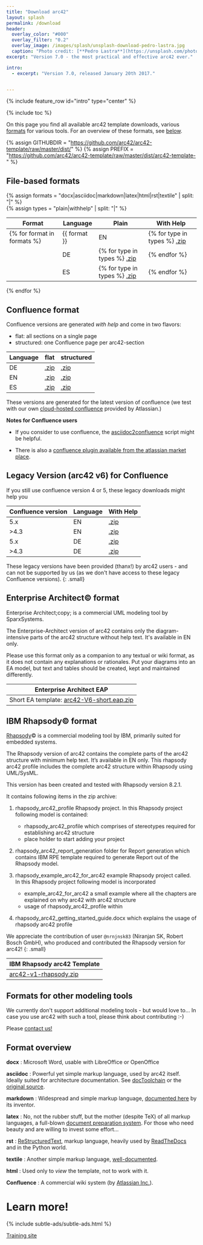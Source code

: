 ```yaml
---
title: "Download arc42"
layout: splash
permalink: /download
header:
  overlay_color: "#000"
  overlay_filter: "0.2"
  overlay_image: /images/splash/unsplash-download-pedro-lastra.jpg
  caption: "Photo credit: [**Pedro Lastra**](https://unsplash.com/photos/5g8dJvtYRYA/)"
excerpt: "Version 7.0 - the most practical and effective arc42 ever."

intro:
  - excerpt: "Version 7.0, released January 20th 2017."


---
```


{% include feature_row id="intro" type="center" %}

{% include toc %}

On this page you find all available arc42 template downloads,
various [formats]({{page.url}}#format-overview) for various tools. For an overview of these formats, see [below]({{page.url}}#format-overview).

{% assign GITHUBDIR = "https://github.com/arc42/arc42-template/raw/master/dist/" %}
{% assign PREFIX = "https://github.com/arc42/arc42-template/raw/master/dist/arc42-template-" %}

## File-based formats

{% assign formats = "docx|asciidoc|markdown|latex|html|rst|textile" | split: "|"  %}  
{% assign types = "plain|withhelp" | split: "|"  %}  

| Format | Language | Plain | With Help |
|--------|----------|-------|-----------|
{% for format in formats %}| {{ format }} | EN | {% for type in types %} [.zip]({{PREFIX}}EN-{{type}}-{{format}}.zip) |{% endfor %}
|  | DE | {% for type in types %} [.zip]({{PREFIX}}DE-{{type}}-{{format}}.zip) |{% endfor %}
|  | ES | {% for type in types %} [.zip]({{PREFIX}}ES-{{type}}-{{format}}.zip) |{% endfor %}
{% endfor %}

## Confluence format
Confluence versions are generated _with help_ and come in
two flavors:

* flat: all sections on a single page
* structured: one Confluence page per arc42-section


| Language | flat | structured |
|----------|------|------------|
| DE | [.zip]({{PREFIX}}DE-withhelp-confluenceFlat.zip) | [.zip]({{PREFIX}}DE-withhelp-confluenceStructured.zip) |
| EN | [.zip]({{PREFIX}}EN-withhelp-confluenceFlat.zip) | [.zip]({{PREFIX}}EN-withhelp-confluenceStructured.zip) |
| ES | [.zip]({{PREFIX}}ES-withhelp-confluenceFlat.zip) | [.zip]({{PREFIX}}ES-withhelp-confluenceStructured.zip) |

These versions are generated for the latest version of confluence
(we test with our own [cloud-hosted confluence](https://arc42-template.atlassian.net/)
  provided by Atlassian.)

**Notes for Confluence users**

* If you consider to use confluence, the [asciidoc2confluence](https://github.com/rdmueller/asciidoc2confluence) script might be helpful.

* There is also a [confluence plugin available from the atlassian market place](https://marketplace.atlassian.com/plugins/com.networkedassets.plugins.space-blueprint/server/overview).

## Legacy Version (arc42 v6) for Confluence  

If you still use confluence version 4 or 5, these legacy downloads might help you

| Confluence version | Language  | With Help |
|--------|-----------|-----------|
|5.x | EN |  [.zip]({{GITHUBDIR}}legacy/templateEN-V6-confluence-53.xml.zip)|
|>4.3 | EN | [.zip]({{GITHUBDIR}}legacy/templateEN-V6-confluence-43.xml.zip)|
|5.x | DE | [.zip]({{GITHUBDIR}}legacy/templateDE-V6-confluence-53.xml.zip)|
|>4.3 | DE | [.zip]({{GITHUBDIR}}legacy/templateDE-V6-confluence-43.xml.zip) |

These legacy versions have been provided (thanx!) by arc42 users - and can
not be supported by us (as we don't have access to these legacy Confluence versions).
{: .small}


## Enterprise Architect&copy; format
Enterprise Architect;copy; is a commercial UML modeling tool by
SparxSystems.

The Enterprise-Architect version of arc42 contains only the diagram-intensive parts
of the arc42 structure without help text. It's available in EN only.

Please use this format only as a companion to any textual or wiki format,
as it does not contain any explanations or rationales. Put your diagrams
into an EA model, but text and tables should be created, kept and maintained
differently.

| Enterprise Architect EAP |
|--------------------------|
| Short EA template: [arc42-V6-short.eap.zip]({{GITHUBDIR}}eap/arc42-V6-short.eap.zip)|


## IBM Rhapsody&copy; format
[Rhapsody](http://www-03.ibm.com/software/products/en/ratirhap)&copy;
is a commercial modeling tool by IBM, primarily suited
for embedded systems.

The Rhapsody version of arc42 contains the complete parts of the arc42 structure with minimum help text. It’s available in EN only. This rhapsody arc42 profile includes the complete arc42 structure within Rhapsody using UML/SysML.

This version has been created and tested with Rhapsody version 8.2.1.

It contains following items in the zip archive:

1.	rhapsody_arc42_profile Rhapsody project. In this Rhapsody project following model is contained:
    *	rhapsody_arc42_profile which comprises of stereotypes required for establishing arc42 structure
    *	place holder to start adding your project

2.	rhapsody_arc42_report_generation folder for Report generation which contains IBM RPE template required to generate Report out of the Rhapsody model.

3.	rhapsody_example_arc42_for_arc42 example Rhapsody project called. In this Rhapsody project following model is incorporated
    *	example_arc42_for_arc42 a small example where all the chapters are explained on why arc42 with arc42 structure
    *	usage of rhapsody_arc42_profile within

4.	rhapsody_arc42_getting_started_guide.docx which explains the usage of rhapsody arc42 profile



We appreciate the contribution of user `@nrnjnsk83` (Niranjan SK, Robert Bosch GmbH), who produced and contributed the Rhapsody version for arc42!
{: .small}

| IBM Rhapsody arc42 Template |
|--------------------------|
| [arc42-v1-rhapsody.zip]({{GITHUBDIR}}rhapsody/arc42-v1-rhapsody.zip)|



## Formats for other modeling tools
We currently don't support additional modeling tools - but would love to...
In case you use arc42 with such a tool, please think about contributing :-)

Please [contact us!](/contact)



## Format overview

**docx**
: Microsoft Word, usable with LibreOffice or OpenOffice

**asciidoc**
: Powerful yet simple markup language, used by arc42 itself. Ideally suited for architecture documentation. See
[docToolchain](https://rdmueller.github.io/docToolchain/) or the [original source](http://asciidoctor.org/docs/asciidoc-syntax-quick-reference/).

**markdown**
: Widespread and simple markup language, [documented here](https://daringfireball.net/projects/markdown/syntax) by its inventor.

**latex**
: No, not the rubber stuff, but the mother (despite TeX)
of all markup languages, a full-blown [document preparation system](https://www.latex-project.org/). For those who need beauty and are willing
to invest some effort...

**rst**
: [ReStructuredText](http://docutils.sourceforge.net/docs/ref/rst/restructuredtext.html),  markup language, heavily used by [ReadTheDocs](https://readthedocs.org/) and in the Python world.

**textile**
: Another simple markup language, [well-documented](https://txstyle.org/). 

**html**
: Used only to _view_ the template, not to work with it.

**Confluence**
: A commercial wiki system (by [Atlassian Inc.](https://confluence.atlassian.com/alldoc/atlassian-documentation-32243719.html)).



# Learn more!

{% include subtle-ads/subtle-ads.html %}

<a href="http://arc42.de" class="btn btn--success">Training site</a>
